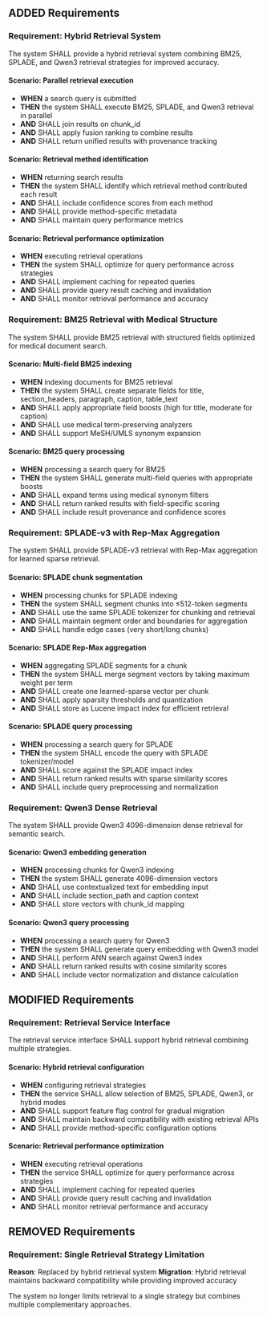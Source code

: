 ## ADDED Requirements

### Requirement: Hybrid Retrieval System
The system SHALL provide a hybrid retrieval system combining BM25, SPLADE, and Qwen3 retrieval strategies for improved accuracy.

#### Scenario: Parallel retrieval execution
- **WHEN** a search query is submitted
- **THEN** the system SHALL execute BM25, SPLADE, and Qwen3 retrieval in parallel
- **AND** SHALL join results on chunk_id
- **AND** SHALL apply fusion ranking to combine results
- **AND** SHALL return unified results with provenance tracking

#### Scenario: Retrieval method identification
- **WHEN** returning search results
- **THEN** the system SHALL identify which retrieval method contributed each result
- **AND** SHALL include confidence scores from each method
- **AND** SHALL provide method-specific metadata
- **AND** SHALL maintain query performance metrics

#### Scenario: Retrieval performance optimization
- **WHEN** executing retrieval operations
- **THEN** the system SHALL optimize for query performance across strategies
- **AND** SHALL implement caching for repeated queries
- **AND** SHALL provide query result caching and invalidation
- **AND** SHALL monitor retrieval performance and accuracy

### Requirement: BM25 Retrieval with Medical Structure
The system SHALL provide BM25 retrieval with structured fields optimized for medical document search.

#### Scenario: Multi-field BM25 indexing
- **WHEN** indexing documents for BM25 retrieval
- **THEN** the system SHALL create separate fields for title, section_headers, paragraph, caption, table_text
- **AND** SHALL apply appropriate field boosts (high for title, moderate for caption)
- **AND** SHALL use medical term-preserving analyzers
- **AND** SHALL support MeSH/UMLS synonym expansion

#### Scenario: BM25 query processing
- **WHEN** processing a search query for BM25
- **THEN** the system SHALL generate multi-field queries with appropriate boosts
- **AND** SHALL expand terms using medical synonym filters
- **AND** SHALL return ranked results with field-specific scoring
- **AND** SHALL include result provenance and confidence scores

### Requirement: SPLADE-v3 with Rep-Max Aggregation
The system SHALL provide SPLADE-v3 retrieval with Rep-Max aggregation for learned sparse retrieval.

#### Scenario: SPLADE chunk segmentation
- **WHEN** processing chunks for SPLADE indexing
- **THEN** the system SHALL segment chunks into ≤512-token segments
- **AND** SHALL use the same SPLADE tokenizer for chunking and retrieval
- **AND** SHALL maintain segment order and boundaries for aggregation
- **AND** SHALL handle edge cases (very short/long chunks)

#### Scenario: SPLADE Rep-Max aggregation
- **WHEN** aggregating SPLADE segments for a chunk
- **THEN** the system SHALL merge segment vectors by taking maximum weight per term
- **AND** SHALL create one learned-sparse vector per chunk
- **AND** SHALL apply sparsity thresholds and quantization
- **AND** SHALL store as Lucene impact index for efficient retrieval

#### Scenario: SPLADE query processing
- **WHEN** processing a search query for SPLADE
- **THEN** the system SHALL encode the query with SPLADE tokenizer/model
- **AND** SHALL score against the SPLADE impact index
- **AND** SHALL return ranked results with sparse similarity scores
- **AND** SHALL include query preprocessing and normalization

### Requirement: Qwen3 Dense Retrieval
The system SHALL provide Qwen3 4096-dimension dense retrieval for semantic search.

#### Scenario: Qwen3 embedding generation
- **WHEN** processing chunks for Qwen3 indexing
- **THEN** the system SHALL generate 4096-dimension vectors
- **AND** SHALL use contextualized text for embedding input
- **AND** SHALL include section_path and caption context
- **AND** SHALL store vectors with chunk_id mapping

#### Scenario: Qwen3 query processing
- **WHEN** processing a search query for Qwen3
- **THEN** the system SHALL generate query embedding with Qwen3 model
- **AND** SHALL perform ANN search against Qwen3 index
- **AND** SHALL return ranked results with cosine similarity scores
- **AND** SHALL include vector normalization and distance calculation

## MODIFIED Requirements

### Requirement: Retrieval Service Interface
The retrieval service interface SHALL support hybrid retrieval combining multiple strategies.

#### Scenario: Hybrid retrieval configuration
- **WHEN** configuring retrieval strategies
- **THEN** the service SHALL allow selection of BM25, SPLADE, Qwen3, or hybrid modes
- **AND** SHALL support feature flag control for gradual migration
- **AND** SHALL maintain backward compatibility with existing retrieval APIs
- **AND** SHALL provide method-specific configuration options

#### Scenario: Retrieval performance optimization
- **WHEN** executing retrieval operations
- **THEN** the service SHALL optimize for query performance across strategies
- **AND** SHALL implement caching for repeated queries
- **AND** SHALL provide query result caching and invalidation
- **AND** SHALL monitor retrieval performance and accuracy

## REMOVED Requirements

### Requirement: Single Retrieval Strategy Limitation
**Reason**: Replaced by hybrid retrieval system
**Migration**: Hybrid retrieval maintains backward compatibility while providing improved accuracy

The system no longer limits retrieval to a single strategy but combines multiple complementary approaches.
